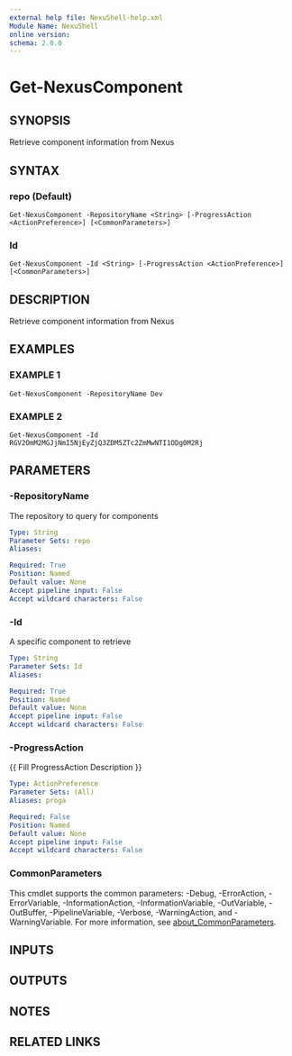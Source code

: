 ```yaml
---
external help file: NexuShell-help.xml
Module Name: NexuShell
online version:
schema: 2.0.0
---
```


# Get-NexusComponent

## SYNOPSIS
Retrieve component information from Nexus

## SYNTAX

### repo (Default)
```
Get-NexusComponent -RepositoryName <String> [-ProgressAction <ActionPreference>] [<CommonParameters>]
```

### Id
```
Get-NexusComponent -Id <String> [-ProgressAction <ActionPreference>] [<CommonParameters>]
```

## DESCRIPTION
Retrieve component information from Nexus

## EXAMPLES

### EXAMPLE 1
```
Get-NexusComponent -RepositoryName Dev
```

### EXAMPLE 2
```
Get-NexusComponent -Id RGV2OmM2MGJjNmI5NjEyZjQ3ZDM5ZTc2ZmMwNTI1ODg0M2Rj
```

## PARAMETERS

### -RepositoryName
The repository to query for components

```yaml
Type: String
Parameter Sets: repo
Aliases:

Required: True
Position: Named
Default value: None
Accept pipeline input: False
Accept wildcard characters: False
```

### -Id
A specific component to retrieve

```yaml
Type: String
Parameter Sets: Id
Aliases:

Required: True
Position: Named
Default value: None
Accept pipeline input: False
Accept wildcard characters: False
```

### -ProgressAction
{{ Fill ProgressAction Description }}

```yaml
Type: ActionPreference
Parameter Sets: (All)
Aliases: proga

Required: False
Position: Named
Default value: None
Accept pipeline input: False
Accept wildcard characters: False
```

### CommonParameters
This cmdlet supports the common parameters: -Debug, -ErrorAction, -ErrorVariable, -InformationAction, -InformationVariable, -OutVariable, -OutBuffer, -PipelineVariable, -Verbose, -WarningAction, and -WarningVariable. For more information, see [about_CommonParameters](http://go.microsoft.com/fwlink/?LinkID=113216).

## INPUTS

## OUTPUTS

## NOTES

## RELATED LINKS
